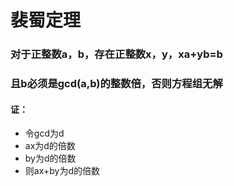 # 裴蜀定理

### 对于正整数a，b，存在正整数x，y，xa+yb=b
### 且b必须是gcd(a,b)的整数倍，否则方程组无解

#### 证：
- 令gcd为d
- ax为d的倍数
- by为d的倍数
- 则ax+by为d的倍数
